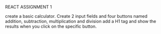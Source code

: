 REACT ASSIGNMENT 1

create a basic calculator.
Create 2 input fields 
and four buttons named addition, subtraction, multiplication and division
add a H1 tag and show the results when you click on the specific button.